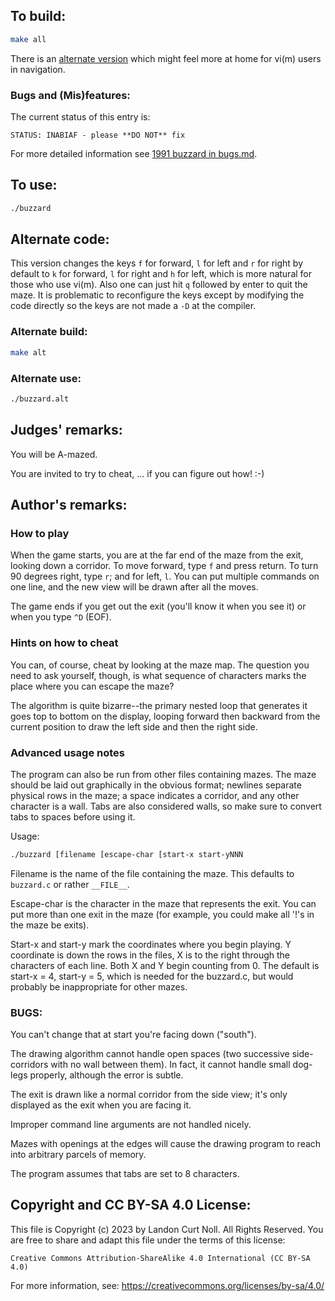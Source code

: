 ## To build:

```sh
make all
```

There is an [alternate version](#alternate-code) which might feel more at home
for vi(m) users in navigation.


### Bugs and (Mis)features:

The current status of this entry is:

```
STATUS: INABIAF - please **DO NOT** fix
```

For more detailed information see [1991 buzzard in
bugs.md](/bugs.md#1991-buzzard).


## To use:

```sh
./buzzard
```


## Alternate code:

This version changes the keys `f` for forward, `l` for left and `r` for right by
default to `k` for forward, `l` for right and `h` for left, which is more
natural for those who use vi(m). Also one can just hit `q` followed by enter to
quit the maze. It is problematic to reconfigure the keys except by modifying the
code directly so the keys are not made a `-D` at the compiler.


### Alternate build:

```sh
make alt
```


### Alternate use:

```sh
./buzzard.alt
```


## Judges' remarks:

You will be A-mazed.

You are invited to try to cheat, ... if you can figure out how!  :-)


## Author's remarks:

### How to play

When the game starts, you are at the far end of the maze from the exit, looking
down a corridor.  To move forward, type `f` and press return.  To turn 90
degrees right, type `r`; and for left, `l`.  You can put multiple commands on
one line, and the new view will be drawn after all the moves.

The game ends if you get out the exit (you'll know it when you see
it) or when you type `^D` (EOF).

### Hints on how to cheat

You can, of course, cheat by looking at the maze map.  The question
you need to ask yourself, though, is what sequence of characters
marks the place where you can escape the maze?

The algorithm is quite bizarre--the primary nested loop that
generates it goes top to bottom on the display, looping forward
then backward from the current position to draw the left side and
then the right side.

### Advanced usage notes

The program can also be run from other files containing mazes.  The
maze should be laid out graphically in the obvious format; newlines
separate physical rows in the maze; a space indicates a corridor,
and any other character is a wall.  Tabs are also considered walls,
so make sure to convert tabs to spaces before using it.

Usage:

```sh
./buzzard [filename [escape-char [start-x start-yNNN
```

Filename is the name of the file containing the maze.  This
defaults to `buzzard.c` or rather `__FILE__`.

Escape-char is the character in the maze that represents the exit.
You can put more than one exit in the maze (for example, you could
make all '!'s in the maze be exits).

Start-x and start-y mark the coordinates where you begin playing.
Y coordinate is down the rows in the files, X is to the right
through the characters of each line.  Both X and Y begin counting
from 0.  The default is start-x = 4, start-y = 5, which is needed
for the buzzard.c, but would probably be inappropriate for other
mazes.

### BUGS:

You can't change that at start you're facing down ("south").

The drawing algorithm cannot handle open spaces (two successive
side-corridors with no wall between them).  In fact, it cannot handle
small dog-legs properly, although the error is subtle.

The exit is drawn like a normal corridor from the side view;
it's only displayed as the exit when you are facing it.

Improper command line arguments are not handled nicely.

Mazes with openings at the edges will cause the drawing program
to reach into arbitrary parcels of memory.

The program assumes that tabs are set to 8 characters.


## Copyright and CC BY-SA 4.0 License:

This file is Copyright (c) 2023 by Landon Curt Noll.  All Rights Reserved.
You are free to share and adapt this file under the terms of this license:

    Creative Commons Attribution-ShareAlike 4.0 International (CC BY-SA 4.0)

For more information, see: https://creativecommons.org/licenses/by-sa/4.0/
